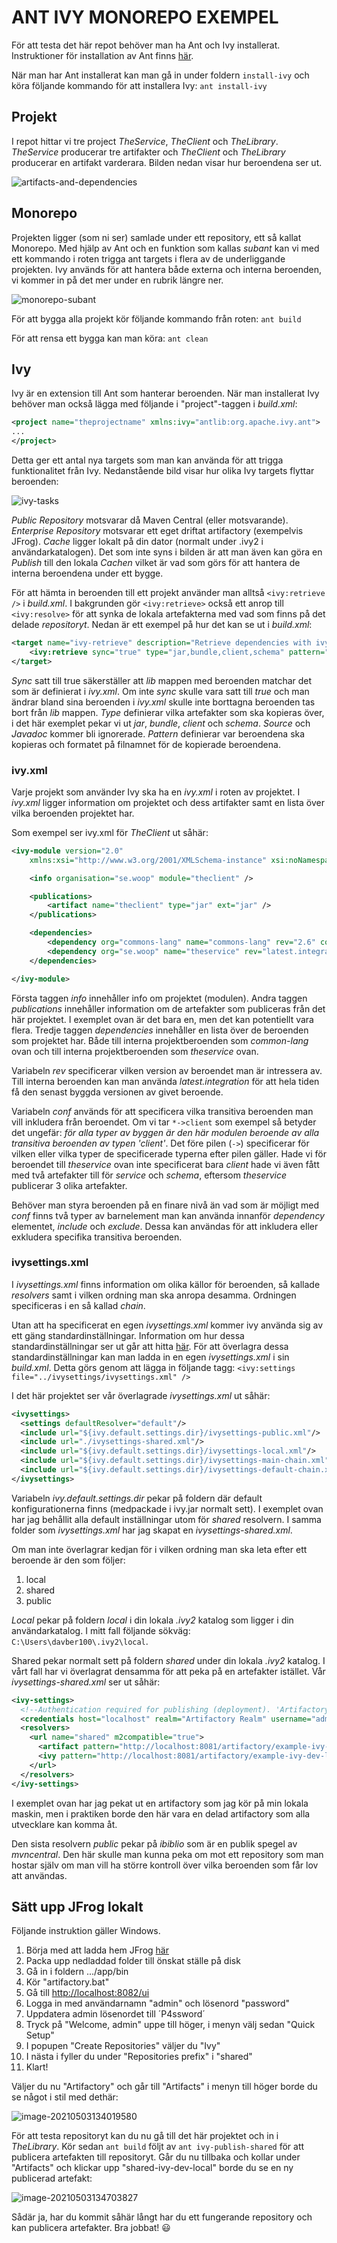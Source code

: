 # ANT IVY MONOREPO EXEMPEL

För att testa det här repot behöver man ha Ant och Ivy installerat. Instruktioner för installation av Ant finns [här](https://ant.apache.org/manual/install.html).

När man har Ant installerat kan man gå in under foldern `install-ivy` och köra följande kommando för att installera Ivy:
```ant install-ivy```

## Projekt

I repot hittar vi tre project *TheService*, *TheClient* och *TheLibrary*. *TheService* producerar tre artifakter och *TheClient* och *TheLibrary* producerar en artifakt varderara. Bilden nedan visar hur  beroendena ser ut.

![artifacts-and-dependencies](./docs/artifacts-and-dependencies.png) 

## Monorepo

Projekten ligger (som ni ser) samlade under ett repository, ett så kallat Monorepo. Med hjälp av Ant och en funktion som kallas *subant* kan vi med ett kommando i roten trigga ant targets i flera av de underliggande projekten. Ivy används för att hantera både externa och interna beroenden, vi kommer in på det mer under en rubrik längre ner.

![monorepo-subant](./docs/monorepo-subant.png)

För att bygga alla projekt kör följande kommando från roten:
```ant build```

För att rensa ett bygga kan man köra:
```ant clean```

## Ivy

Ivy är en extension till Ant som hanterar beroenden. När man installerat Ivy behöver man också lägga med följande i "project"-taggen i *build.xml*:

```xml
<project name="theprojectname" xmlns:ivy="antlib:org.apache.ivy.ant">
...
</project>
```

Detta ger ett antal nya targets som man kan använda för att trigga funktionalitet från Ivy. Nedanstående bild visar hur olika Ivy targets flyttar beroenden:

![ivy-tasks](./docs/ivy-tasks.png) 

*Public Repository* motsvarar då Maven Central (eller motsvarande). *Enterprise Repository* motsvarar ett eget driftat artifactory (exempelvis JFrog). *Cache* ligger lokalt på din dator (normalt under .ivy2 i användarkatalogen). Det som inte syns i bilden är att man även kan göra en *Publish* till den lokala *Cachen* vilket är vad som görs för att hantera de interna beroendena under ett bygge. 

För att hämta in beroenden till ett projekt använder man alltså `<ivy:retrieve />` i *build.xml*. I bakgrunden gör `<ivy:retrieve>` också ett anrop till `<ivy:resolve>` för att synka de lokala artefakterna med vad som finns på det delade *repositoryt*. Nedan är ett exempel på hur det kan se ut i *build.xml*:

```xml
<target name="ivy-retrieve" description="Retrieve dependencies with ivy">
    <ivy:retrieve sync="true" type="jar,bundle,client,schema" pattern="lib/[artifact]-[type]-[revision].[ext]" />
</target>
```

*Sync* satt till true säkerställer att *lib* mappen med beroenden matchar det som är definierat i *ivy.xml*. Om inte *sync* skulle vara satt till *true* och man ändrar bland sina beroenden i *ivy.xml* skulle inte borttagna beroenden tas bort från *lib* mappen. *Type* definierar vilka artefakter som ska kopieras över, i det här exemplet pekar vi ut *jar*, *bundle*, *client* och *schema*. *Source* och *Javadoc* kommer bli ignorerade. *Pattern* definierar var beroendena ska kopieras och formatet på filnamnet för de kopierade beroendena.

### ivy.xml

Varje projekt som använder Ivy ska ha en *ivy.xml* i roten av projektet. I *ivy.xml* ligger information om projektet och dess artifakter samt en lista över vilka beroenden projektet har. 

Som exempel ser ivy.xml för *TheClient* ut såhär:

```xml
<ivy-module version="2.0"
    xmlns:xsi="http://www.w3.org/2001/XMLSchema-instance" xsi:noNamespaceSchemaLocation="http://ant.apache.org/ivy/schemas/ivy.xsd">

    <info organisation="se.woop" module="theclient" />

    <publications>
        <artifact name="theclient" type="jar" ext="jar" />
    </publications>

    <dependencies>
        <dependency org="commons-lang" name="commons-lang" rev="2.6" conf="*->default" />
        <dependency org="se.woop" name="theservice" rev="latest.integration" conf="*->client" />
    </dependencies>

</ivy-module>
```

Första taggen *info* innehåller info om projektet (modulen). Andra taggen *publications* innehåller information om de artefakter som publiceras från det här projektet. I exemplet ovan är det bara en, men det kan potentiellt vara flera. Tredje taggen *dependencies* innehåller en lista över de beroenden som projektet har. Både till interna projektberoenden som *common-lang* ovan och till interna projektberoenden som *theservice* ovan. 

Variabeln *rev* specificerar vilken version av beroendet man är intressera av. Till interna beroenden kan man använda *latest.integration* för att hela tiden få den senast byggda versionen av givet beroende.

Variabeln *conf* används för att specificera vilka transitiva beroenden man vill inkludera från beroendet. Om vi tar `*->client` som exempel så betyder det ungefär: *för alla typer av byggen är den här modulen beroende av alla transitiva beroenden av typen 'client'*. Det före pilen (`->`) specificerar för vilken eller vilka typer de specificerade typerna efter pilen gäller. Hade vi för beroendet till *theservice* ovan inte specificerat bara *client* hade vi även fått med två artefakter till för *service* och *schema*, eftersom *theservice* publicerar 3 olika artefakter.

Behöver man styra beroenden på en finare nivå än vad som är möjligt med *conf* finns två typer av barnelement man kan använda innanför *dependency* elementet, *include* och *exclude*. Dessa kan användas för att inkludera eller exkludera specifika transitiva beroenden. 

### ivysettings.xml

I *ivysettings.xml* finns information om olika källor för beroenden, så kallade *resolvers* samt i vilken ordning man ska anropa desamma. Ordningen specificeras i en så kallad *chain*. 

Utan att ha specificerat en egen *ivysettings.xml* kommer ivy använda sig av ett gäng standardinställningar. Information om hur dessa standardinställningar ser ut går att hitta [här](https://ant.apache.org/ivy/history/2.2.0/tutorial/defaultconf.html). För att överlagra dessa standardinställningar kan man ladda in en egen *ivysettings.xml* i sin *build.xml*. Detta görs genom att lägga in följande tagg:
`<ivy:settings file="../ivysettings/ivysettings.xml" />`

I det här projektet ser vår överlagrade *ivysettings.xml* ut såhär:

```xml
<ivysettings>
  <settings defaultResolver="default"/>
  <include url="${ivy.default.settings.dir}/ivysettings-public.xml"/>
  <include url="./ivysettings-shared.xml"/>
  <include url="${ivy.default.settings.dir}/ivysettings-local.xml"/>
  <include url="${ivy.default.settings.dir}/ivysettings-main-chain.xml"/>
  <include url="${ivy.default.settings.dir}/ivysettings-default-chain.xml"/>
</ivysettings>
```

Variabeln *ivy.default.settings.dir* pekar på foldern där default konfigurationerna finns (medpackade i ivy.jar normalt sett). I exemplet ovan har jag behållit alla default inställningar utom för *shared* resolvern. I samma folder som *ivysettings.xml* har jag skapat en *ivysettings-shared.xml*. 

Om man inte överlagrar kedjan för i vilken ordning man ska leta efter ett beroende är den som följer:

1. local
2. shared
3. public

*Local* pekar på foldern *local* i din lokala *.ivy2* katalog som ligger i din användarkatalog. I mitt fall följande sökväg: `C:\Users\davber100\.ivy2\local`.

Shared pekar normalt sett på foldern *shared* under din lokala *.ivy2* katalog. I vårt fall har vi överlagrat densamma för att peka på en artefakter istället. Vår *ivysettings-shared.xml* ser ut såhär:

```xml
<ivy-settings>
  <!--Authentication required for publishing (deployment). 'Artifactory Realm' is the realm used by Artifactory so don't change it.-->
  <credentials host="localhost" realm="Artifactory Realm" username="admin" passwd="SECRET PASSWORD HERE" />
  <resolvers>
    <url name="shared" m2compatible="true">
      <artifact pattern="http://localhost:8081/artifactory/example-ivy-dev-local/[organization]/[module]/[revision]/[type]s/[module](-[classifier])-[revision].[ext]" />
      <ivy pattern="http://localhost:8081/artifactory/example-ivy-dev-local/[organization]/[module]/[revision]/[type]s/ivy-[revision].xml" />
    </url>
  </resolvers>
</ivy-settings>
```

I exemplet ovan har jag pekat ut en artifactory som jag kör på min lokala maskin, men i praktiken borde den här vara en delad artifactory som alla utvecklare kan komma åt. 

Den sista resolvern *public* pekar på *ibiblio* som är en publik spegel av *mvncentral*. Den här skulle man kunna peka om mot ett repository som man hostar själv om man vill ha större kontroll över vilka beroenden som får lov att användas. 

## Sätt upp JFrog lokalt

Följande instruktion gäller Windows.

1. Börja med att ladda hem JFrog [här](https://releases.jfrog.io/artifactory/bintray-artifactory/org/artifactory/oss/jfrog-artifactory-oss/[RELEASE]/jfrog-artifactory-oss-[RELEASE]-windows.zip)
2. Packa upp nedladdad folder till önskat ställe på disk
3.  Gå in i foldern .../app/bin
4. Kör "artifactory.bat"
5. Gå till [http://localhost:8082/ui](http://localhost:8082/ui)
6. Logga in med användarnamn "admin" och lösenord "password"
7. Uppdatera admin lösenordet till ´P4ssword´
8. Tryck på "Welcome, admin" uppe till höger, i menyn välj sedan "Quick Setup"
9. I popupen "Create Repositories" väljer du "Ivy"
10. I nästa i fyller du under "Repositories prefix" i "shared"
11. Klart!

Väljer du nu "Artifactory" och går till "Artifacts" i menyn till höger borde du se något i stil med dethär:

![image-20210503134019580](./docs/repository-initialized.png)

För att testa repositoryt kan du nu gå till det här projektet och in i *TheLibrary*. Kör sedan `ant build` följt av 
`ant ivy-publish-shared` för att publicera artefakten till repositoryt. Går du nu tillbaka och kollar under "Artifacts" och klickar upp "shared-ivy-dev-local" borde du se en ny publicerad artefakt:

![image-20210503134703827](./docs/repository-artifakt-published.png)

Sådär ja, har du kommit såhär långt har du ett fungerande repository och kan publicera artefakter. Bra jobbat! :smiley:

 

